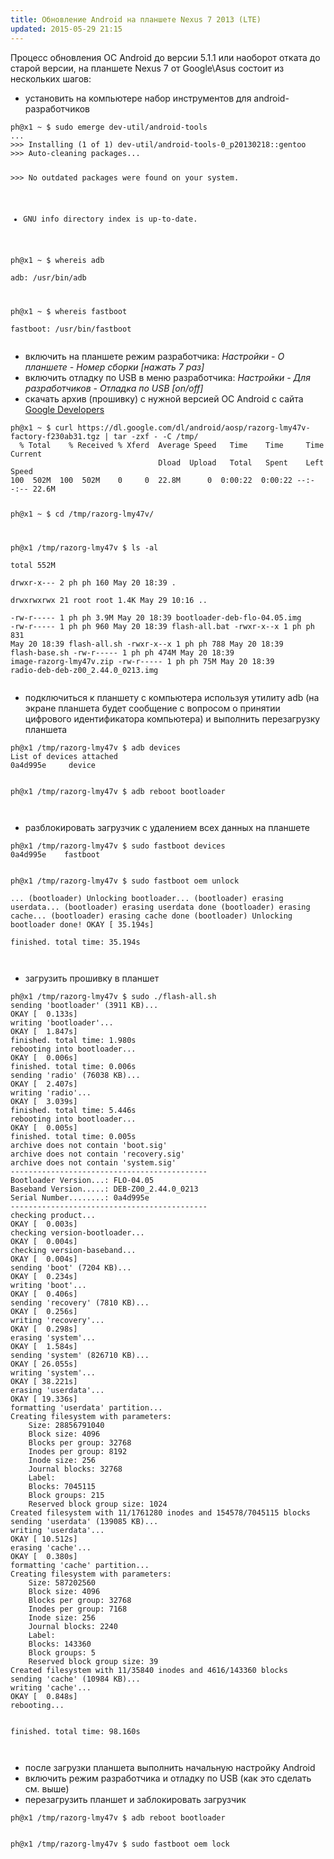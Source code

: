 ```yaml
---
title: Обновление Android на планшете Nexus 7 2013 (LTE)
updated: 2015-05-29 21:15
---
```


Процесс обновления ОС Android до версии 5.1.1 или наоборот отката до старой версии, на планшете Nexus 7 от Google\Asus состоит из нескольких шагов:
<ul>
	<li>установить на компьютере набор инструментов для android-разработчиков</li>
</ul>
<pre><code>ph@x1 ~ $ sudo emerge dev-util/android-tools  
...
&gt;&gt;&gt; Installing (1 of 1) dev-util/android-tools-0_p20130218::gentoo
&gt;&gt;&gt; Auto-cleaning packages...

&gt;&gt;&gt; No outdated packages were found on your system.

 * GNU info directory index is up-to-date.

ph@x1 ~ $ whereis adb  
adb: /usr/bin/adb

ph@x1 ~ $ whereis fastboot  
fastboot: /usr/bin/fastboot
</code></pre>
<ul>
	<li>включить на планшете режим разработчика: <em>Настройки - О планшете - Номер сборки [нажать 7 раз]</em></li>
	<li>включить отладку по USB в меню разработчика: <em>Настройки - Для разработчиков - Отладка по USB [on/off]</em></li>
	<li>скачать архив (прошивку) с нужной версией ОС Android с сайта <a href="https://developers.google.com/android/nexus/images" target="_blank">Google Developers</a></li>
</ul>
<pre><code>ph@x1 ~ $ curl https://dl.google.com/dl/android/aosp/razorg-lmy47v-factory-f230ab31.tgz | tar -zxf - -C /tmp/  
  % Total    % Received % Xferd  Average Speed   Time    Time     Time  Current
                                 Dload  Upload   Total   Spent    Left  Speed
100  502M  100  502M    0     0  22.8M      0  0:00:22  0:00:22 --:--:-- 22.6M

ph@x1 ~ $ cd /tmp/razorg-lmy47v/

ph@x1 /tmp/razorg-lmy47v $ ls -al  
total 552M  
drwxr-x---  2 ph   ph    160 May 20 18:39 .  
drwxrwxrwx 21 root root 1.4K May 29 10:16 ..  
-rw-r-----  1 ph   ph   3.9M May 20 18:39 bootloader-deb-flo-04.05.img
-rw-r-----  1 ph   ph    960 May 20 18:39 flash-all.bat
-rwxr-x--x  1 ph   ph    831 May 20 18:39 flash-all.sh
-rwxr-x--x  1 ph   ph    788 May 20 18:39 flash-base.sh
-rw-r-----  1 ph   ph   474M May 20 18:39 image-razorg-lmy47v.zip
-rw-r-----  1 ph   ph    75M May 20 18:39 radio-deb-deb-z00_2.44.0_0213.img
</code></pre>
<ul>
	<li>подключиться к планшету с компьютера используя утилиту adb (на экране планшета будет сообщение с вопросом о принятии цифрового идентификатора компьютера) и выполнить перезагрузку планшета</li>
</ul>
<pre><code>ph@x1 /tmp/razorg-lmy47v $ adb devices  
List of devices attached  
0a4d995e     device

ph@x1 /tmp/razorg-lmy47v $ adb reboot bootloader  
</code></pre>
<ul>
	<li>разблокировать загрузчик c удалением всех данных на планшете</li>
</ul>
<pre><code>ph@x1 /tmp/razorg-lmy47v $ sudo fastboot devices  
0a4d995e    fastboot

ph@x1 /tmp/razorg-lmy47v $ sudo fastboot oem unlock  
...
(bootloader) Unlocking bootloader...
(bootloader) erasing userdata...
(bootloader) erasing userdata done
(bootloader) erasing cache...
(bootloader) erasing cache done
(bootloader) Unlocking bootloader done!
OKAY [ 35.194s]  
finished. total time: 35.194s  
</code></pre>
<ul>
	<li>загрузить прошивку в планшет</li>
</ul>
<pre><code>ph@x1 /tmp/razorg-lmy47v $ sudo ./flash-all.sh  
sending 'bootloader' (3911 KB)...  
OKAY [  0.133s]  
writing 'bootloader'...  
OKAY [  1.847s]  
finished. total time: 1.980s  
rebooting into bootloader...  
OKAY [  0.006s]  
finished. total time: 0.006s  
sending 'radio' (76038 KB)...  
OKAY [  2.407s]  
writing 'radio'...  
OKAY [  3.039s]  
finished. total time: 5.446s  
rebooting into bootloader...  
OKAY [  0.005s]  
finished. total time: 0.005s  
archive does not contain 'boot.sig'  
archive does not contain 'recovery.sig'  
archive does not contain 'system.sig'  
--------------------------------------------
Bootloader Version...: FLO-04.05  
Baseband Version.....: DEB-Z00_2.44.0_0213  
Serial Number........: 0a4d995e  
--------------------------------------------
checking product...  
OKAY [  0.003s]  
checking version-bootloader...  
OKAY [  0.004s]  
checking version-baseband...  
OKAY [  0.004s]  
sending 'boot' (7204 KB)...  
OKAY [  0.234s]  
writing 'boot'...  
OKAY [  0.406s]  
sending 'recovery' (7810 KB)...  
OKAY [  0.256s]  
writing 'recovery'...  
OKAY [  0.298s]  
erasing 'system'...  
OKAY [  1.584s]  
sending 'system' (826710 KB)...  
OKAY [ 26.055s]  
writing 'system'...  
OKAY [ 38.221s]  
erasing 'userdata'...  
OKAY [ 19.336s]  
formatting 'userdata' partition...  
Creating filesystem with parameters:  
    Size: 28856791040
    Block size: 4096
    Blocks per group: 32768
    Inodes per group: 8192
    Inode size: 256
    Journal blocks: 32768
    Label: 
    Blocks: 7045115
    Block groups: 215
    Reserved block group size: 1024
Created filesystem with 11/1761280 inodes and 154578/7045115 blocks  
sending 'userdata' (139085 KB)...  
writing 'userdata'...  
OKAY [ 10.512s]  
erasing 'cache'...  
OKAY [  0.380s]  
formatting 'cache' partition...  
Creating filesystem with parameters:  
    Size: 587202560
    Block size: 4096
    Blocks per group: 32768
    Inodes per group: 7168
    Inode size: 256
    Journal blocks: 2240
    Label: 
    Blocks: 143360
    Block groups: 5
    Reserved block group size: 39
Created filesystem with 11/35840 inodes and 4616/143360 blocks  
sending 'cache' (10984 KB)...  
writing 'cache'...  
OKAY [  0.848s]  
rebooting...

finished. total time: 98.160s  
</code></pre>
<ul>
	<li>после загрузки планшета выполнить начальную настройку Android</li>
	<li>включить режим разработчика и отладку по USB (как это сделать см. выше)</li>
	<li>перезагрузить планшет и заблокировать загрузчик</li>
</ul>
<pre><code>ph@x1 /tmp/razorg-lmy47v $ adb reboot bootloader

ph@x1 /tmp/razorg-lmy47v $ sudo fastboot oem lock  </code></pre>